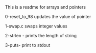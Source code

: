 This is a readme for arrays and pointers

0-reset_to_98 updates the value of pointer

1-swap.c swaps integer values

2-strlen - prints the length of string

3-puts- print to stdout
